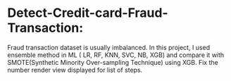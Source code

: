 # Detect-Credit-card-Fraud-Transaction:
Fraud transaction dataset is usually imbalanced. In this project, I used ensemble method in ML ( LR, RF, KNN, SVC, NB, XGB) and compare  it with SMOTE(Synthetic Minority Over-sampling Technique) using XGB. 
Fix the number render view displayed for list of steps.
